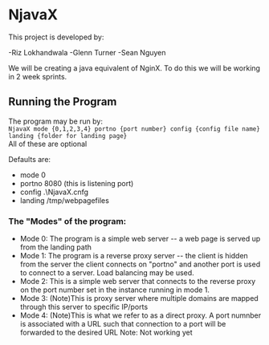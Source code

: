 # NjavaX
This project is developed by:

-Riz Lokhandwala
-Glenn Turner
-Sean Nguyen

We will be creating a java equivalent of NginX. To do this we will be working in 2 week sprints.

## Running the Program

The program may be run by:  
```NjavaX mode {0,1,2,3,4} portno {port number} config {config file name} landing {folder for landing page}```  
All of these are optional  
  
Defaults are:
- mode 0
- portno 8080 (this is listening port)
- config .\NjavaX.cnfg
- landing /tmp/webpagefiles

### The "Modes" of the program:
- Mode 0: The program is a simple web server -- a web page is served up from the landing path
- Mode 1: The program is a reverse proxy server -- the client is hidden from the server the client connects on "portno"  and another port is used to connect to a server.  Load balancing may be used.
- Mode 2: This is a simple web server that connects to the reverse proxy on the port number set in the instance running in mode 1.
- Mode 3: (Note)This is proxy server where multiple domains are mapped through this server to specific IP/ports 
- Mode 4: (Note)This is what we refer to as a direct proxy.  A port numnber is associated with a URL such that connection to a port will be forwarded to the desired URL
Note: Not working yet
